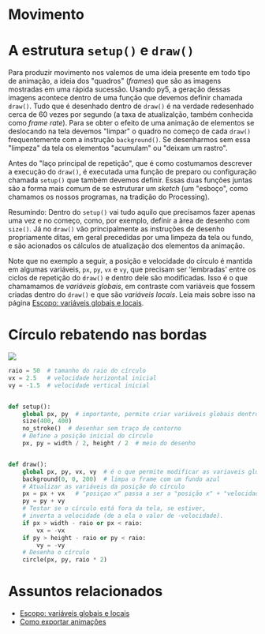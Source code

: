 # Movimento

# A estrutura `setup()` e `draw()`

Para produzir movimento nos valemos de uma ideia presente em todo tipo de animação, a ideia dos "quadros" (*frames*) que são as imagens mostradas em uma rápida sucessão. Usando py5, a geração dessas imagens acontece dentro de uma função que devemos definir chamada `draw()`. Tudo que é desenhado dentro de `draw()` é na verdade redesenhado cerca de 60 vezes por segundo (a taxa de atualizalção, também conhecida como *frame rate*). Para se obter o efeito de uma animação de elementos se deslocando na tela devemos "limpar" o quadro no começo de cada `draw()` frequentemente com a instrução `background()`. Se desenharmos sem essa "limpeza" da tela os elementos "acumulam" ou "deixam um rastro".

Antes do "laço principal de repetição", que é como costumamos descrever a execução do `draw()`, é executada uma função de preparo ou configuração chamada `setup()` que também devemos definir. Essas duas funções juntas são a forma mais comum de se estruturar um *sketch* (um "esboço", como chamamos os nossos programas, na tradição do Processing).

Resumindo: Dentro do `setup()` vai tudo aquilo que precisamos fazer apenas uma vez e no começo, como, por exemplo, definir a àrea de desenho com `size()`. Já no `draw()` vão principalmente as instruções de desenho propriamente ditas, em geral precedidas por uma limpeza da tela ou fundo, e são acionados os cálculos de atualização dos elementos da animação.

Note que no exemplo a seguir, a posição e velocidade do círculo é mantida em algumas variáveis, `px`, `py`, `vx` e `vy`, que precisam ser 'lembradas' entre os ciclos de repetição do `draw()` e dentro dele são modificadas. Isso é o que chamamamos de *variáveis globais*, em contraste com variáveis que fossem criadas dentro do `draw()` e que são *variáveis locais*. Leia mais sobre isso na página [Escopo: variáveis globais e locais](escopo_py.md).

# Círculo rebatendo nas bordas

![](assets/bola_rebate.gif)

```python
raio = 50  # tamanho do raio do círculo
vx = 2.5   # velocidade horizontal inicial
vy = -1.5  # velocidade vertical inicial


def setup():
    global px, py  # importante, permite criar variáveis globais dentro do setup!
    size(400, 400)
    no_stroke()  # desenhar sem traço de contorno
    # Define a posição inicial do círculo
    px, py = width / 2, height / 2  # meio do desenho


def draw():
    global px, py, vx, vy  # é o que permite modificar as variaveis globais no draw!
    background(0, 0, 200)  # limpa o frame com um fundo azul
    # Atualizar as variáveis da posição do círculo
    px = px + vx   # "posiçao x" passa a ser a "posição x" + "velocidade x"
    py = py + vy
    # Testar se o círculo está fora da tela, se estiver,
    # inverta a velocidade (de a ela o valor de -velocidade).
    if px > width - raio or px < raio:
        vx = -vx
    if py > height - raio or py < raio:
        vy = -vy
    # Desenha o círculo
    circle(px, py, raio * 2)


```
# Assuntos relacionados

- [Escopo: variáveis globais e locais](escopo_py.md)
- [Como exportar animações](exportar_animacoes.md)


